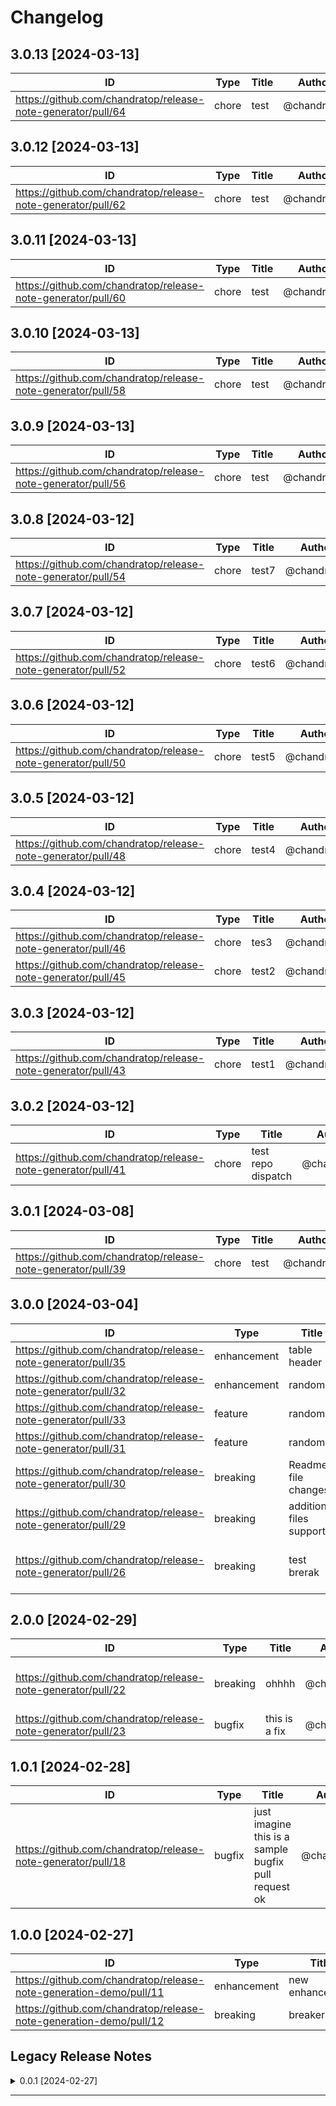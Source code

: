 # Changelog

## 3.0.13 [2024-03-13]
| ID | Type | Title | Author | JIRA |
| -------------- | -------------- | -------------- | -------------- | -------------- |
| https://github.com/chandratop/release-note-generator/pull/64 | chore | test | @chandratop | N/A |
## 3.0.12 [2024-03-13]
| ID | Type | Title | Author | JIRA |
| -------------- | -------------- | -------------- | -------------- | -------------- |
| https://github.com/chandratop/release-note-generator/pull/62 | chore | test | @chandratop | N/A |
## 3.0.11 [2024-03-13]
| ID | Type | Title | Author | JIRA |
| -------------- | -------------- | -------------- | -------------- | -------------- |
| https://github.com/chandratop/release-note-generator/pull/60 | chore | test | @chandratop | N/A |
## 3.0.10 [2024-03-13]
| ID | Type | Title | Author | JIRA |
| -------------- | -------------- | -------------- | -------------- | -------------- |
| https://github.com/chandratop/release-note-generator/pull/58 | chore | test | @chandratop | N/A |
## 3.0.9 [2024-03-13]
| ID | Type | Title | Author | JIRA |
| -------------- | -------------- | -------------- | -------------- | -------------- |
| https://github.com/chandratop/release-note-generator/pull/56 | chore | test | @chandratop | N/A |
## 3.0.8 [2024-03-12]
| ID | Type | Title | Author | JIRA |
| -------------- | -------------- | -------------- | -------------- | -------------- |
| https://github.com/chandratop/release-note-generator/pull/54 | chore | test7 | @chandratop | N/A |
## 3.0.7 [2024-03-12]
| ID | Type | Title | Author | JIRA |
| -------------- | -------------- | -------------- | -------------- | -------------- |
| https://github.com/chandratop/release-note-generator/pull/52 | chore | test6 | @chandratop | N/A |
## 3.0.6 [2024-03-12]
| ID | Type | Title | Author | JIRA |
| -------------- | -------------- | -------------- | -------------- | -------------- |
| https://github.com/chandratop/release-note-generator/pull/50 | chore | test5 | @chandratop | N/A |
## 3.0.5 [2024-03-12]
| ID | Type | Title | Author | JIRA |
| -------------- | -------------- | -------------- | -------------- | -------------- |
| https://github.com/chandratop/release-note-generator/pull/48 | chore | test4 | @chandratop | N/A |
## 3.0.4 [2024-03-12]
| ID | Type | Title | Author | JIRA |
| -------------- | -------------- | -------------- | -------------- | -------------- |
| https://github.com/chandratop/release-note-generator/pull/46 | chore | tes3 | @chandratop | N/A |
| https://github.com/chandratop/release-note-generator/pull/45 | chore | test2 | @chandratop | N/A |
## 3.0.3 [2024-03-12]
| ID | Type | Title | Author | JIRA |
| -------------- | -------------- | -------------- | -------------- | -------------- |
| https://github.com/chandratop/release-note-generator/pull/43 | chore | test1 | @chandratop | N/A |
## 3.0.2 [2024-03-12]
| ID | Type | Title | Author | JIRA |
| -------------- | -------------- | -------------- | -------------- | -------------- |
| https://github.com/chandratop/release-note-generator/pull/41 | chore | test repo dispatch | @chandratop | N/A |
## 3.0.1 [2024-03-08]
| ID | Type | Title | Author | JIRA |
| -------------- | -------------- | -------------- | -------------- | -------------- |
| https://github.com/chandratop/release-note-generator/pull/39 | chore | test | @chandratop | N/A |
## 3.0.0 [2024-03-04]
| ID | Type | Title | Author | JIRA |
| -------------- | -------------- | -------------- | -------------- | -------------- |
| https://github.com/chandratop/release-note-generator/pull/35 | enhancement | table header | @chandratop | [PLAT-2227](https://amagiengg.atlassian.net/browse/NPIE-2785) |
| https://github.com/chandratop/release-note-generator/pull/32 | enhancement | random2 | @chandratop | [PLAT-2222](https://amagiengg.atlassian.net/browse/NPIE-2785) |
| https://github.com/chandratop/release-note-generator/pull/33 | feature | random3 | @chandratop | [PLAT-2222](https://amagiengg.atlassian.net/browse/NPIE-2785) |
| https://github.com/chandratop/release-note-generator/pull/31 | feature | random1 | @chandratop | [PLAT-2222](https://amagiengg.atlassian.net/browse/NPIE-2785) |
| https://github.com/chandratop/release-note-generator/pull/30 | breaking | Readme file changes | @chandratop | [PLAT-2222](https://amagiengg.atlassian.net/browse/NPIE-2785) |
| https://github.com/chandratop/release-note-generator/pull/29 | breaking | additional files support | @chandratop | [PLAT-2222](https://amagiengg.atlassian.net/browse/NPIE-2785) |
| https://github.com/chandratop/release-note-generator/pull/26 | breaking | test brerak | @chandratop | [PLAT-1022](https://amagiengg.atlassian.net/browse/PLAT-2608), [PLAT-1022](https://amagiengg.atlassian.net/browse/PLAT-2608) |
## 2.0.0 [2024-02-29]
| ID | Type | Title | Author | JIRA |
| -------------- | -------------- | -------------- | -------------- | -------------- |
| https://github.com/chandratop/release-note-generator/pull/22 | breaking | ohhhh | @chandratop | [PLAT-2020](https://amagiengg.atlassian.net/browse/PLAT-2608), [PLAT-2020](https://amagiengg.atlassian.net/browse/PLAT-2608) |
| https://github.com/chandratop/release-note-generator/pull/23 | bugfix | this is a fix | @chandratop | [PLAT-1022](https://amagiengg.atlassian.net/browse/PLAT-2608) |
## 1.0.1 [2024-02-28]
| ID | Type | Title | Author | JIRA |
| -------------- | -------------- | -------------- | -------------- | -------------- |
| https://github.com/chandratop/release-note-generator/pull/18 | bugfix | just imagine this is a sample bugfix pull request ok | @chandratop | [PIE-3817](https://amagiengg.atlassian.net/browse/PIE-3817), [PLAT-2608](https://amagiengg.atlassian.net/browse/PLAT-2608) |
## 1.0.0 [2024-02-27]
| ID | Type | Title | Author | JIRA |
| -------------- | -------------- | -------------- | -------------- | -------------- |
| https://github.com/chandratop/release-note-generation-demo/pull/11 | enhancement | new enhancement | @chandratop | [PLAT-1000](https://amagiengg.atlassian.net/browse/PLAT-2608) |
| https://github.com/chandratop/release-note-generation-demo/pull/12 | breaking | breaker | @chandratop | [PLAT-1001](https://amagiengg.atlassian.net/browse/PLAT-2608) |
## Legacy Release Notes
<details><summary>0.0.1 [2024-02-27]</summary>

<!-- Release notes generated using configuration in .github/release.yml at main -->

## What's Changed
### New Features & Enhancements 🎉
* feat(PLAT-1235): feattest1 by @chandratop in https://github.com/chandratop/release-note-generation-demo/pull/8
* feat(PLAT-007): Release note segregation based on PR labels by @chandratop in https://github.com/chandratop/release-note-generation-demo/pull/10
### Breaking Changes 🛠
* break(PLAT-1234): breaking test1 by @chandratop in https://github.com/chandratop/release-note-generation-demo/pull/7
### Other Changes
* chore: very chory by @chandratop in https://github.com/chandratop/release-note-generation-demo/pull/9

## New Contributors
* @chandratop made their first contribution in https://github.com/chandratop/release-note-generation-demo/pull/2

**Full Changelog**: https://github.com/chandratop/release-note-generation-demo/commits/0.0.1

</details>

---
